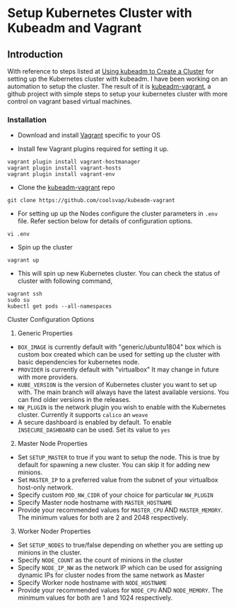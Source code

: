 # Setup Kubernetes Cluster with Kubeadm and Vagrant

## Introduction

With reference to steps listed at [Using kubeadm to Create a Cluster](https://kubernetes.io/docs/setup/independent/create-cluster-kubeadm/) for setting up the Kubernetes cluster with kubeadm. I have been working on an automation to setup the cluster. The result of it is [kubeadm-vagrant](https://github.com/cloudnative-tech/kubeadm-vagrant), a github project with simple steps to setup your kubernetes cluster with more control on vagrant based virtual machines.

### Installation
- Download and install [Vagrant](https://www.vagrantup.com/) specific to your OS 

- Install few Vagrant plugins required for setting it up.

```
vagrant plugin install vagrant-hostmanager
vagrant plugin install vagrant-hosts
vagrant plugin install vagrant-env
```

- Clone the [kubeadm-vagrant](https://github.com/coolsvap/kubeadm-vagrant) repo

``` git clone https://github.com/coolsvap/kubeadm-vagrant ```

- For setting up up the Nodes configure the cluster parameters in ```.env``` file. Refer section below for details of configuration options.

``` vi .env ```

- Spin up the cluster

``` vagrant up ```

- This will spin up new Kubernetes cluster. You can check the status of cluster with following command,

```
vagrant ssh
sudo su
kubectl get pods --all-namespaces
```
Cluster Configuration Options

1. Generic Properties 
- ``` BOX_IMAGE ``` is currently default with &quot;generic/ubuntu1804&quot; box which is custom box created which can be used for setting up the cluster with basic dependencies for kubernetes node.
- ``` PROVIDER ``` is currently default with &quot;virtualbox&quot; It may change in future with more providers.
- ``` KUBE_VERSION ``` is the version of Kubernetes cluster you want to set up with. The main branch will always have the latest available versions. You can find older versions in the releases.
- ``` NW_PLUGIN ``` is the network plugin you wish to enable with the Kubernetes cluster. Currently it supports ```calico``` an ```weave```
- A secure dashboard is enabled by default. To enable ```INSECURE_DASHBOARD``` can be used. Set its value to ```yes```

2. Master Node Properties 
- Set ``` SETUP_MASTER ``` to true if you want to setup the node. This is true by default for spawning a new cluster. You can skip it for adding new minions.
- Set ```MASTER_IP``` to a preferred value from the subnet of your virtualbox host-only network. 
- Specify custom ``` POD_NW_CIDR ``` of your choice for particular ```NW_PLUGIN```
- Specify Master node hostname with ```MASTER_HOSTNAME```
- Provide your recommended values for ```MASTER_CPU``` AND ```MASTER_MEMORY```. The minimum values for both are 2 and 2048 respectively.

3. Worker Noder Properties
- Set ``` SETUP_NODES ``` to true/false depending on whether you are setting up minions in the cluster.
- Specify ``` NODE_COUNT ``` as the count of minions in the cluster
- Specify ``` NODE_IP_NW ``` as the network IP which can be used for assigning dynamic IPs for cluster nodes from the same network as Master
- Specify Worker node hostname with ```NODE_HOSTNAME```
- Provide your recommended values for ```NODE_CPU``` AND ```NODE_MEMORY```. The minimum values for both are 1 and 1024 respectively.
